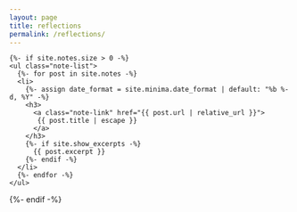 ```yaml
---
layout: page
title: reflections
permalink: /reflections/
---
```


  <!-- NOTES LIST -->

    {%- if site.notes.size > 0 -%}
    <ul class="note-list">
      {%- for post in site.notes -%}
      <li>
        {%- assign date_format = site.minima.date_format | default: "%b %-d, %Y" -%}
        <h3>
          <a class="note-link" href="{{ post.url | relative_url }}">
           {{ post.title | escape }}
          </a>
        </h3>
        {%- if site.show_excerpts -%}
          {{ post.excerpt }}
        {%- endif -%}
      </li>
      {%- endfor -%}
    </ul>
  {%- endif -%}